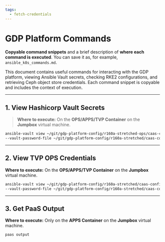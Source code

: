 ```yaml
---
tags:
  - fetch-credentials
---
```

# GDP Platform Commands

**Copyable command snippets** and a brief description of **where each command is executed**. You can save it as, for example, `ansible_k8s_commands.md`.

This document contains useful commands for interacting with the GDP platform, viewing Ansible Vault secrets, checking RKE2 configurations, and retrieving Ceph object store credentials. Each command snippet is copyable and includes the context of execution.

---

## 1. View Hashicorp Vault Secrets

> **Where to execute:** On the **OPS/APPS/TVP Container** on the **Jumpbox** virtual machine.

```bash
ansible-vault view ~/git/gdp-platform-config/r160a-stretched-ops/caas-config/ansible/group_vars/all/vault_secrets.yaml \
--vault-password-file ~/git/gdp-platform-config/r160a-stretched/caas-config/.vault
```

---

## 2. View TVP OPS Credentials

**Where to execute:** On the **OPS/APPS/TVP Container** on the **Jumpbox** virtual machine.

```bash
ansible-vault view ~/git/gdp-platform-config/r160a-stretched/caas-config/rke2/ansible/group_vars/all/vault.yaml \
--vault-password-file ~/git/gdp-platform-config/r160a-stretched/caas-config/.vault
```

---

## 3. Get PaaS Output

**Where to execute:** Only on the **APPS Container** on the **Jumpbox** virtual machine.

```bash
paas output
```

